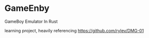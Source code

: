 # GameEnby
GameBoy Emulator In Rust

learning project, heavily referencing https://github.com/rylev/DMG-01